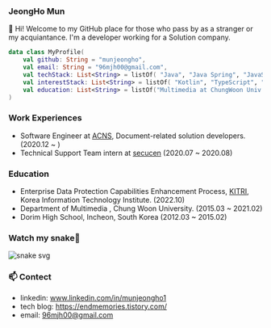 <!--
**munjeongho/munjeongho** is a ✨ _special_ ✨ repository because its `README.md` (this file) appears on your GitHub profile.

Here are some ideas to get you started:

- 🔭 I’m currently working on ...
- 🌱 I’m currently learning ...
- 👯 I’m looking to collaborate on ...
- 🤔 I’m looking for help with ...
- 💬 Ask me about ...
- 📫 How to reach me: ...
- 😄 Pronouns: ...
- ⚡ Fun fact: ...
-->


### JeongHo Mun

👋 Hi! Welcome to my GitHub place for those who pass by as a stranger or my acquiantance.
I'm a developer working for a Solution company.

```kotlin
data class MyProfile(
    val github: String = "munjeongho",
    val email: String = "96mjh00@gmail.com",
    val techStack: List<String> = listOf( "Java", "Java Spring", "JavaScript", "Linux"),
    val interestStack: List<String> = listOf( "Kotlin", "TypeScript", "AWS" , "k8s" ),
    val education: List<String> = listOf("Multimedia at ChungWoon Univ.")
)
```


### Work Experiences
* Software Engineer at [ACNS](https://www.acns.co.kr/), Document-related solution developers. (2020.12 ~ )
* Technical Support Team intern at [secucen](http://www.secucen.com/) (2020.07 ~ 2020.08)

### Education
* Enterprise Data Protection Capabilities Enhancement Process, [KITRI](https://www.kitri.re.kr/kitri/main/main.web), Korea Information Technology Institute. (2022.10)
* Department of Multimedia , Chung Woon University. (2015.03 ~ 2021.02)
* Dorim High School, Incheon, South Korea (2012.03 ~ 2015.02)

### Watch my snake🐍
![snake svg](https://github.com/munjeongho/munjeongho/blob/output/github-contribution-grid-snake.svg)


### 📫 Contect
- linkedin: www.linkedin.com/in/munjeongho1
- tech blog: https://endmemories.tistory.com/
- email: 96mjh00@gmail.com

<!--
[![Hits](https://hits.seeyoufarm.com/api/count/incr/badge.svg?url=https%3A%2F%2Fgithub.com%2Fmunjeongho&count_bg=%23CCCCCC&title_bg=%23AC0000&icon=&icon_color=%23EA6262&title=hits&edge_flat=false)](https://hits.seeyoufarm.com)
-->

